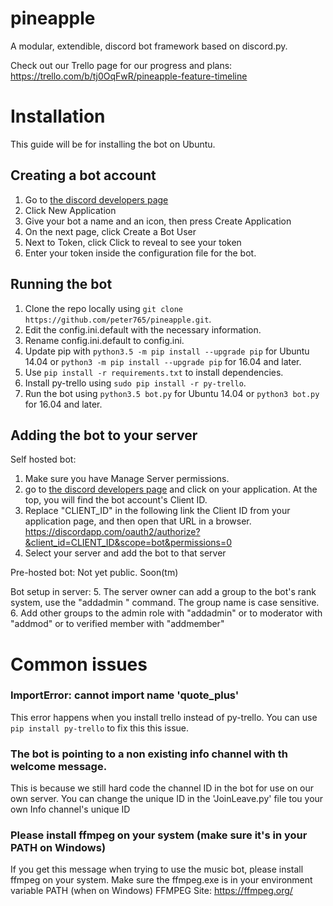 # pineapple
A modular, extendible, discord bot framework based on discord.py.

Check out our Trello page for our progress and plans:
https://trello.com/b/tj0OqFwR/pineapple-feature-timeline

# Installation
This guide will be for installing the bot on Ubuntu.

## Creating a bot account

1. Go to [the discord developers page](https://discordapp.com/developers/applications/me)
2. Click New Application
3. Give your bot a name and an icon, then press Create Application
4. On the next page, click Create a Bot User
5. Next to Token, click Click to reveal to see your token
6. Enter your token inside the configuration file for the bot.

## Running the bot

1. Clone the repo locally using `git clone https://github.com/peter765/pineapple.git`.
2. Edit the config.ini.default with the necessary information.
3. Rename config.ini.default to config.ini.
4. Update pip with `python3.5 -m pip install --upgrade pip` for Ubuntu 14.04 or `python3 -m pip install --upgrade pip` for 16.04 and later.
5. Use `pip install -r requirements.txt` to install dependencies.
6. Install py-trello using `sudo pip install -r py-trello`.
7. Run the bot using `python3.5 bot.py` for Ubuntu 14.04 or `python3 bot.py` for 16.04 and later.

## Adding the bot to your server

Self hosted bot:
1. Make sure you have Manage Server permissions.
2. go to [the discord developers page](https://discordapp.com/developers/applications/me) and click on your application. At the top, you will find the bot account's Client ID.
3. Replace "CLIENT_ID" in the following link the Client ID from your application page, and then open that URL in a browser.
https://discordapp.com/oauth2/authorize?&client_id=CLIENT_ID&scope=bot&permissions=0
4. Select your server and add the bot to that server

Pre-hosted bot:
Not yet public. Soon(tm)

Bot setup in server:
5. The server owner can add a group to the bot's rank system, use the "addadmin <groupname>" command. The group name is case sensitive.
6. Add other groups to the admin role with "addadmin" or to moderator with "addmod" or to verified member with "addmember"

# Common issues

### ImportError: cannot import name 'quote_plus'

This error happens when you install trello instead of py-trello. You can use
`pip install py-trello` to fix this this issue.

### The bot is pointing to a non existing info channel with th welcome message.

This is because we still hard code the channel ID in the bot for use on our own server. You can change the unique ID in the 'JoinLeave.py' file tou your own Info channel's unique ID 

### Please install ffmpeg on your system (make sure it's in your PATH on Windows)

If you get this message when trying to use the music bot, please install ffmpeg on your system. Make sure the ffmpeg.exe is in your environment variable PATH (when on Windows)
FFMPEG Site: https://ffmpeg.org/
